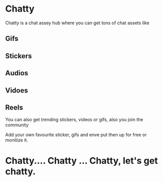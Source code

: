 # Chatty
Chatty is a chat assey hub where you can get tons of chat assets like

## Gifs
## Stickers
## Audios
## Vidoes
## Reels

You can also get trending stickers, videos or gifs, also you join the community

Add your own favourite sticker, gifs and enve put then up for free or monitize it.


# Chatty.... Chatty ... Chatty, let's get chatty.
